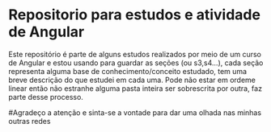 # Repositorio para estudos e atividade de Angular
Este repositório é parte de alguns estudos realizados por meio de um curso de Angular e estou usando para guardar as seções (ou s3,s4...), cada seção representa alguma base de conhecimento/conceito estudado, tem uma breve descrição do que estudei em cada uma. Pode não estar em ordeme linear então não estranhe alguma pasta inteira ser sobrescrita por outra, faz parte desse processo.

#Agradeço a atenção e sinta-se a vontade para dar uma olhada nas minhas outras redes
